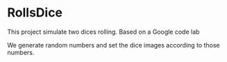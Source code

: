 # RollsDice
This project simulate two dices rolling. Based on a Google code lab

We generate random numbers and set the dice images according to those numbers.
